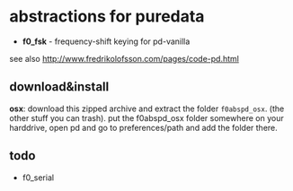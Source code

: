 abstractions for puredata
=========================

* **f0_fsk** - frequency-shift keying for pd-vanilla

see also <http://www.fredrikolofsson.com/pages/code-pd.html>

download&install
----------------
**osx**: download this zipped archive and extract the folder `f0abspd_osx`.  (the other stuff you can trash).  put the f0abspd_osx folder somewhere on your harddrive, open pd and go to preferences/path and add the folder there.

todo
----
* f0_serial